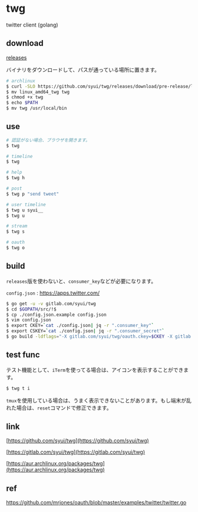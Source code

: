 # twg

twitter client (golang)

## download 

[releases](https://github.com/syui/twg/releases)


バイナリをダウンロードして、パスが通っている場所に置きます。

```sh
# archlinux
$ curl -SLO https://github.com/syui/twg/releases/download/pre-release/linux_amd64_twg
$ mv linux_amd64_twg twg
$ chmod +x twg
$ echo $PATH
$ mv twg /usr/local/bin
```

## use

```sh
# 認証がない場合、ブラウザを開きます。
$ twg

# timeline
$ twg

# help
$ twg h

# post
$ twg p "send tweet"

# user timeline
$ twg u syui__
$ twg u

# stream
$ twg s

# oauth
$ twg o
```

## build

`releases`版を使わないと、`consumer_key`などが必要になります。

`config.json` : https://apps.twitter.com/

```sh
$ go get -u -v gitlab.com/syui/twg
$ cd $GOPATH/src/!$
$ cp ./config.json.example config.json
$ vim config.json
$ export CKEY=`cat ./config.json| jq -r ".consumer_key"`
$ export CSKEY=`cat ./config.json| jq -r ".consumer_secret"`
$ go build -ldflags="-X gitlab.com/syui/twg/oauth.ckey=$CKEY -X gitlab.com/syui/twg/oauth.cskey=$CSKEY"
```

## test func

テスト機能として、`iTerm`を使ってる場合は、アイコンを表示することができます。

```sh
$ twg t i
```

`tmux`を使用している場合は、うまく表示できないことがあります。もし端末が乱れた場合は、`reset`コマンドで修正できます。

## link

[https://github.com/syui/twg](https://github.com/syui/twg)

[https://gitlab.com/syui/twg](https://gitlab.com/syui/twg)

[https://aur.archlinux.org/packages/twg](https://aur.archlinux.org/packages/twg)

## ref

https://github.com/mrjones/oauth/blob/master/examples/twitter/twitter.go
